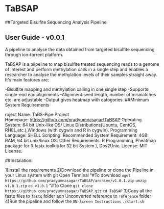 # TaBSAP
##Targeted Bisulfite Sequencing Analysis Pipeline

## User Guide - v0.0.1
A pipeline to analyse the data obtained from targeted bisulfite sequencing through ion-torrent platform.


TaBSAP is a piipeline to map bisulfite treated sequencing reads to a genome of interest and perform methylation calls in a single step and enables a researcher to analyse the methylation levels of their samples straight away. It's main features are:

-Bisulfite mapping and methylation calling in one single step
-Supports single-end ead alignments
-Alignment seed length, number of mismatches etc. are adjustable
-Output gives heatmap with catogories.
##Minimum System Requirements

roject Name: TaBS-Pipe
Project Homepage: https://github.com/pradyumnasagar/TaBSAP
Operating System: 64 bit Unix-like OS/ Linux Distributions(Ubuntu, CentOS, RHEL,etc.),Windows (with cygwin and R in cygwin).
Programming Language: SHELL Scripting.
Recommended System Requirement: 4GB RAM, 64 bit unix/linux OS.
Other Requirements: R Programming, Pheatmap package for R,fastx toolkit(for 32 bit System ), Dos2Unix.
License: MIT License.

##Instalation:

1)Install the requirements 
2)Download the pipeline or clone the Pipeline in your Linux system with git 
Open Terminal
"#To download
`wget https://github.com/pradyumnasagar/TaBSAP/archive/v1.0.1.zip`
`unzip v1.0.1.zip` 
`cd v1.0.1`
"#To Clone 
`git clone https://github.com/pradyumnasagar/TaBSAP.git`
`cd TaBSAP`
3)Copy all the fastq files to `fastq` folder adn Unconverted reference to `reference` folder
4)Run the pipeline and follow the `ON-Screen Instructions`
`./start.sh`
